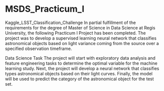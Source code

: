 # MSDS_Practicum_I
Kaggle_LSST_Classification_Challenge
In partial fulfillment of the requirements for the degree of Master of Science in Data Science at Regis University, 
the following Practicum I Project has been completed. 
The project was to develop a supervised learning neural network that classifies astronomical objects based on 
light variance coming from the source over a specified observation timeframe.

Data Science Task
The project will start with exploratory data analysis and feature engineering tasks to determine the optimal variable for 
the machine learning study. Next, the project will develop a neural network that classifies types astronomical objects 
based on their light curves. Finally, the model will be used to predict the category of the astronomical object for the test set. 
